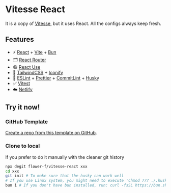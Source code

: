 # Vitesse React

It is a copy of [Vitesse](https://github.com/antfu/vitesse), but it uses React. All the configs always keep fresh.

## Features

- ⚡️ [React](https://reactjs.org/) + [Vite](https://vitejs.dev/) + [Bun](https://bun.sh/)
- 🗂 [React Router](https://reactrouter.com/en/main)
- 😃 [React Use](https://streamich.github.io/react-use/)
- 🎨 [TailwindCSS](https://tailwindcss.com/) + [Iconify](https://iconify.design/docs/usage/css/tailwind/)
- 🦾 [ESLint](https://eslint.org/) + [Prettier](https://prettier.io/) + [CommitLint](https://commitlint.js.org/) + [Husky](https://typicode.github.io/husky/)
- ✅ [Vitest](https://vitest.dev/)
- ☁️ [Netlify](https://www.netlify.com/)

## Try it now!

### GitHub Template

[Create a repo from this template on GitHub](https://github.com/flower-f/vitesse-react/generate).

### Clone to local

If you prefer to do it manually with the cleaner git history

```bash
npx degit flower-f/vitesse-react xxx
cd xxx
git init # To make sure that the husky can work well
# If you use Linux system, you might need to execute 'chmod 777 ./.husky/*'
bun i # If you don't have bun installed, run: curl -fsSL https://bun.sh/install | bash
```
